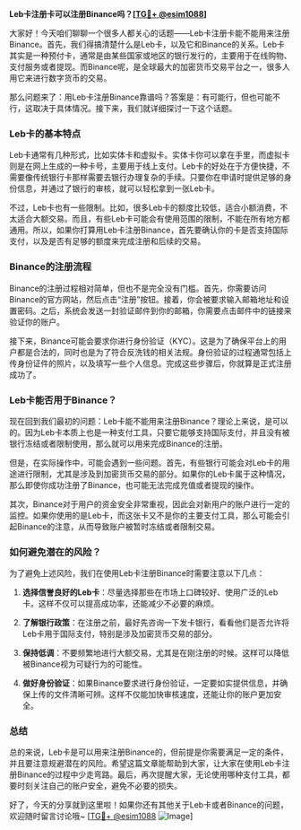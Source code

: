 **Leb卡注册卡可以注册Binance吗？[[TG💪+ @esim1088](https://t.me/s/esim1088)]**

大家好！今天咱们聊聊一个很多人都关心的话题——Leb卡注册卡能不能用来注册Binance。首先，我们得搞清楚什么是Leb卡，以及它和Binance的关系。Leb卡其实是一种预付卡，通常是由某些国家或地区的银行发行的，主要用于在线购物、支付服务或者提现。而Binance呢，是全球最大的加密货币交易平台之一，很多人用它来进行数字货币的交易。

那么问题来了：用Leb卡注册Binance靠谱吗？答案是：有可能行，但也可能不行，这取决于具体情况。接下来，我们就详细探讨一下这个话题。

### Leb卡的基本特点

Leb卡通常有几种形式，比如实体卡和虚拟卡。实体卡你可以拿在手里，而虚拟卡则是在网上生成的一种卡号，主要用于线上支付。Leb卡的好处在于方便快捷，不需要像传统银行卡那样需要去银行办理复杂的手续。只要你在申请时提供足够的身份信息，并通过了银行的审核，就可以轻松拿到一张Leb卡。

不过，Leb卡也有一些限制。比如，很多Leb卡的额度比较低，适合小额消费，不太适合大额交易。而且，有些Leb卡可能会有使用范围的限制，不能在所有地方都通用。所以，如果你打算用Leb卡注册Binance，首先要确认你的卡是否支持国际支付，以及是否有足够的额度来完成注册和后续的交易。

### Binance的注册流程

Binance的注册过程相对简单，但也不是完全没有门槛。首先，你需要访问Binance的官方网站，然后点击“注册”按钮。接着，你会被要求输入邮箱地址和设置密码。之后，系统会发送一封验证邮件到你的邮箱，你需要点击邮件中的链接来验证你的账户。

接下来，Binance可能会要求你进行身份验证（KYC）。这是为了确保平台上的用户都是合法的，同时也是为了符合反洗钱的相关法规。身份验证的过程通常包括上传身份证件的照片，以及填写一些个人信息。完成这些步骤后，你就算是正式注册成功了。

### Leb卡能否用于Binance？

现在回到我们最初的问题：Leb卡能不能用来注册Binance？理论上来说，是可以的。因为Leb卡本质上也是一种支付工具，只要它能够支持国际支付，并且没有被银行冻结或者限制使用，那么就可以用来完成Binance的注册。

但是，在实际操作中，可能会遇到一些问题。首先，有些银行可能会对Leb卡的用途进行限制，尤其是涉及到加密货币交易的部分。如果你的Leb卡属于这种情况，那么即使你成功注册了Binance，也可能无法完成充值或者提现的操作。

其次，Binance对于用户的资金安全非常重视，因此会对新用户的账户进行一定的监控。如果你使用的是Leb卡，而这张卡又不是你的主要支付工具，那么可能会引起Binance的注意，从而导致账户被暂时冻结或者限制交易。

### 如何避免潜在的风险？

为了避免上述风险，我们在使用Leb卡注册Binance时需要注意以下几点：

1. **选择信誉良好的Leb卡**：尽量选择那些在市场上口碑较好、使用广泛的Leb卡。这样不仅可以提高成功率，还能减少不必要的麻烦。

2. **了解银行政策**：在注册之前，最好先咨询一下发卡银行，看看他们是否允许将Leb卡用于国际支付，特别是涉及加密货币交易的部分。

3. **保持低调**：不要频繁地进行大额交易，尤其是在刚注册的时候。这样可以降低被Binance视为可疑行为的可能性。

4. **做好身份验证**：如果Binance要求进行身份验证，一定要如实提供信息，并确保上传的文件清晰可辨。这样不仅能加快审核速度，还能让你的账户更加安全。

### 总结

总的来说，Leb卡是可以用来注册Binance的，但前提是你需要满足一定的条件，并且要注意规避潜在的风险。希望这篇文章能帮助到大家，让大家在使用Leb卡注册Binance的过程中少走弯路。最后，再次提醒大家，无论使用哪种支付工具，都要时刻关注自己的账户安全，避免不必要的损失。

好了，今天的分享就到这里啦！如果你还有其他关于Leb卡或者Binance的问题，欢迎随时留言讨论哦~ [[TG💪+ @esim1088](https://t.me/s/esim1088) ![Image](https://i.postimg.cc/4NQfJmqS/Snipaste-2025-05-13-00-14-12.png)]